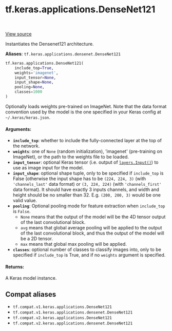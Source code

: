 <div itemscope itemtype="http://developers.google.com/ReferenceObject">
<meta itemprop="name" content="tf.keras.applications.DenseNet121" />
<meta itemprop="path" content="Stable" />
</div>

# tf.keras.applications.DenseNet121

<!-- Insert buttons and diff -->

<table class="tfo-notebook-buttons tfo-api" align="left">
</table>

<a target="_blank" href="/code/stable/tensorflow/python/keras/applications/densenet.py">View source</a>



Instantiates the Densenet121 architecture.

**Aliases**: `tf.keras.applications.densenet.DenseNet121`

``` python
tf.keras.applications.DenseNet121(
    include_top=True,
    weights='imagenet',
    input_tensor=None,
    input_shape=None,
    pooling=None,
    classes=1000
)
```



<!-- Placeholder for "Used in" -->

Optionally loads weights pre-trained on ImageNet.
Note that the data format convention used by the model is
the one specified in your Keras config at `~/.keras/keras.json`.

#### Arguments:


* <b>`include_top`</b>: whether to include the fully-connected
  layer at the top of the network.
* <b>`weights`</b>: one of `None` (random initialization),
  'imagenet' (pre-training on ImageNet),
  or the path to the weights file to be loaded.
* <b>`input_tensor`</b>: optional Keras tensor (i.e. output of <a href="../../../tf/keras/Input.md"><code>layers.Input()</code></a>)
  to use as image input for the model.
* <b>`input_shape`</b>: optional shape tuple, only to be specified
  if `include_top` is False (otherwise the input shape
  has to be `(224, 224, 3)` (with `'channels_last'` data format)
  or `(3, 224, 224)` (with `'channels_first'` data format).
  It should have exactly 3 inputs channels,
  and width and height should be no smaller than 32.
  E.g. `(200, 200, 3)` would be one valid value.
* <b>`pooling`</b>: Optional pooling mode for feature extraction
  when `include_top` is `False`.
  - `None` means that the output of the model will be
      the 4D tensor output of the
      last convolutional block.
  - `avg` means that global average pooling
      will be applied to the output of the
      last convolutional block, and thus
      the output of the model will be a 2D tensor.
  - `max` means that global max pooling will
      be applied.
* <b>`classes`</b>: optional number of classes to classify images
  into, only to be specified if `include_top` is True, and
  if no `weights` argument is specified.


#### Returns:

A Keras model instance.


## Compat aliases

* `tf.compat.v1.keras.applications.DenseNet121`
* `tf.compat.v1.keras.applications.densenet.DenseNet121`
* `tf.compat.v2.keras.applications.DenseNet121`
* `tf.compat.v2.keras.applications.densenet.DenseNet121`

